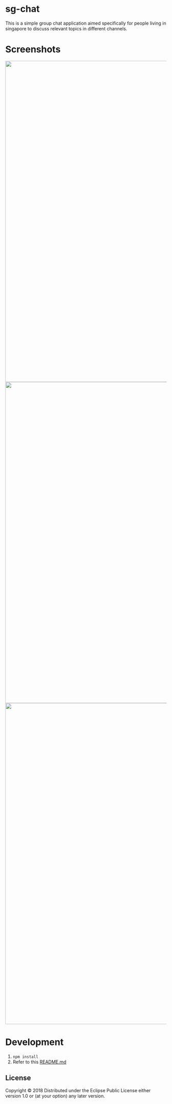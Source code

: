 # sg-chat

This is a simple group chat application aimed specifically for people living in singapore to discuss relevant topics in different channels. 

# Screenshots
<img src="https://user-images.githubusercontent.com/6769982/34830854-26b811be-f720-11e7-893c-fbebe290d8f7.png" width="600" height="1000"/> 

<img src="https://user-images.githubusercontent.com/6769982/34830855-2805caf2-f720-11e7-87d1-892ae0fd91fd.png" width="600" height="1000"/>



<img src="https://user-images.githubusercontent.com/6769982/34830852-25db9b08-f720-11e7-9299-1730328d46be.png" width="600" height="1000"/>



# Development

1. `npm install`
2. Refer to this [README.md](https://github.com/drapanjanas/re-natal)
 

## License

Copyright © 2018 
Distributed under the Eclipse Public License either version 1.0 or (at
your option) any later version.
